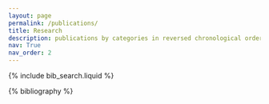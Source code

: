 ```yaml
---
layout: page
permalink: /publications/
title: Research
description: publications by categories in reversed chronological order. generated by jekyll-scholar.
nav: True
nav_order: 2
---
```


<!-- _pages/publications.md -->

<!-- Bibsearch Feature -->

{% include bib_search.liquid %}

<div class="publications">

{% bibliography %}

</div>
